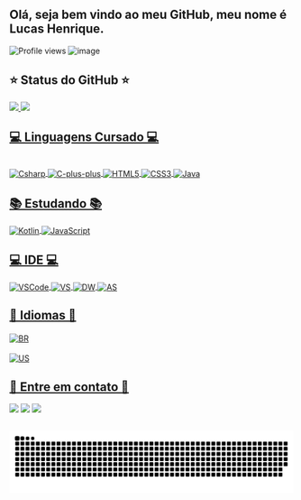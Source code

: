 ## Olá, seja bem vindo ao meu GitHub, meu nome é Lucas Henrique.
![Profile views](https://visitor-badge.glitch.me/badge?page_id=lucashss.visitor-badge)
![image](https://img.shields.io/github/followers/lucashss?style=social)

 <h2>⭐ Status do GitHub ⭐</h2>
   <div>
   <a href="https://github.com/Lucashss">
   <img height="180em" src="https://github-readme-stats.vercel.app/api?username=Lucashss&show_icons=true&theme=dark&include_all_commits=true&count_private=true"/>
   <img height="180em" src="https://github-readme-stats.vercel.app/api/top-langs/?username=Lucashss&layout=compact&langs_count=7&theme=dark"/>
   </div>
  
  ##
  
 <h2>💻 Linguagens Cursado 💻</h2>
   <div style="display: inline_block"><br>
   <img align="center" alt="Csharp" height="30" width="60" src="https://img.shields.io/badge/C%23-239120?style=for-the-badge&logo=c-sharp&logoColor=white">
   <img align="center" alt="C-plus-plus" height="30" width="60" src="https://img.shields.io/badge/C%2B%2B-00599C?style=for-the-badge&logo=c%2B%2B&logoColor=white">
   <img align="center" alt="HTML5" height="30" width="60" src="https://img.shields.io/badge/HTML5-E34F26?style=for-the-badge&logo=html5&logoColor=white">
   <img align="center" alt="CSS3" height="30" width="60" src="https://img.shields.io/badge/CSS3-1572B6?style=for-the-badge&logo=css3&logoColor=white">
   <img align="center" alt="Java" height="30" width="60" src="https://img.shields.io/badge/Java-ED8B00?style=for-the-badge&logo=java&logoColor=white">
   </div>
  
  ##
 
  <h2>📚 Estudando 📚</h2>
    <div>
    <img align="center" alt="Kotlin" height="30" width="80" src="https://img.shields.io/badge/Kotlin-0095D5?&style=for-the-badge&logo=kotlin&logoColor=white">
    <img align="center" alt="JavaScript" height="30" width="80" src="https://img.shields.io/badge/JavaScript-323330?style=for-the-badge&logo=javascript&logoColor=F7DF1E">
    </div>
  
  ##
  
  <h2>💻 IDE 💻</h2>
  <div>
    <img align="center" alt="VSCode" height="30" width="100" src="https://img.shields.io/badge/Visual_Studio_Code-0078D4?style=for-the-badge&logo=visual%20studio%20code&logoColor=white">
    <img align="center" alt="VS" height="30" width="100" src="https://img.shields.io/badge/Visual_Studio-6b33ae?style=for-the-badge&logo=visual%20studio%20code&logoColor=white">
    <img align="center" alt="DW" height="30" width="100" src="https://aleen42.github.io/badges/src/dreamweaver.svg">
    <img align="center" alt="AS" height="30" width="100" src="https://img.shields.io/badge/Android_Studio-3DDC84?style=for-the-badge&logo=androidStudio&logoColor=white">

  </div>
  
  ##
    
  <h2>💬 Idiomas 💬</h2>
  <div>
  <img align="center" alt="BR" height="30" width="100" src="https://img.shields.io/badge/Portugu%C3%AAs_-_Nativo-3DDC84?style=for-the-badge"><br><br>
  <img align="center" alt="US" height="30" width="100" src="https://img.shields.io/badge/Ingl%C3%AAs_-_Avan%C3%A7ado-a92031?style=for-the-badge">
  </div>
  
  ##
  
<h2>🤜 Entre em contato 🤛</h2>
<div> 
  <a href = "mailto:lucas.hsouza@hotmail.com"><img src="https://img.shields.io/badge/Microsoft_Outlook-0078D4?style=for-the-badge&logo=microsoft-outlook&logoColor=white" target="_blank"></a>
  <a href="https://www.linkedin.com/in/lucashss/" target="_blank"><img src="https://img.shields.io/badge/LinkedIn-0077B5?style=for-the-badge&logo=linkedin&logoColor=white" target="_blank"></a> 
  <a href="https://github.com/Lucashss" target="_blank"><img src="https://img.shields.io/badge/GitHub-100000?style=for-the-badge&logo=github&logoColor=white" target="_blank"></a> 
  
  ##
  
  ![Snake animation](https://github.com/lucashss/lucashss/blob/output/github-contribution-grid-snake.svg)
 
</div>
